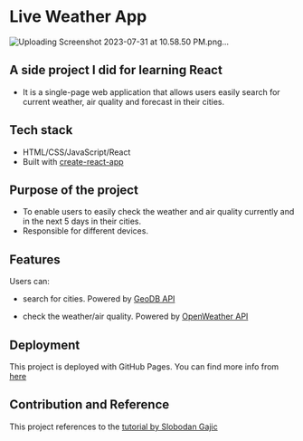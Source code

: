 # Live Weather App
![Uploading Screenshot 2023-07-31 at 10.58.50 PM.png…]()

## A side project I did for learning React

- It is a single-page web application that allows users easily search for current weather, air quality and forecast in their cities.

## Tech stack

- HTML/CSS/JavaScript/React
- Built with [create-react-app](https://create-react-app.dev/)

## Purpose of the project

- To enable users to easily check the weather and air quality currently and in the next 5 days in their cities.
- Responsible for different devices.

## Features

Users can: 
- search for cities. 
Powered by [GeoDB API](https://rapidapi.com/wirefreethought/api/geodb-cities/)

- check the weather/air quality.
Powered by [OpenWeather API](https://openweathermap.org/)

## Deployment

This project is deployed with GitHub Pages. You can find more info from [here](https://github.com/gitname/react-gh-pages)

## Contribution and Reference

This project references to the [tutorial by Slobodan Gajic](https://www.youtube.com/watch?v=Reny0cTTv24)
